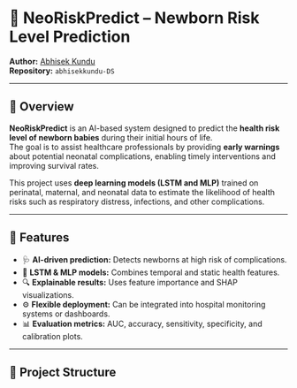 # 🧠 NeoRiskPredict – Newborn Risk Level Prediction

**Author:** [Abhisek Kundu](https://github.com/abhisekkundu-DS)  
**Repository:** `abhisekkundu-DS`

---

## 📘 Overview

**NeoRiskPredict** is an AI-based system designed to predict the **health risk level of newborn babies** during their initial hours of life.  
The goal is to assist healthcare professionals by providing **early warnings** about potential neonatal complications, enabling timely interventions and improving survival rates.

This project uses **deep learning models (LSTM and MLP)** trained on perinatal, maternal, and neonatal data to estimate the likelihood of health risks such as respiratory distress, infections, and other complications.

---

## 🚀 Features

- 🩺 **AI-driven prediction:** Detects newborns at high risk of complications.  
- 🧬 **LSTM & MLP models:** Combines temporal and static health features.  
- 🔍 **Explainable results:** Uses feature importance and SHAP visualizations.  
- ⚙️ **Flexible deployment:** Can be integrated into hospital monitoring systems or dashboards.  
- 📊 **Evaluation metrics:** AUC, accuracy, sensitivity, specificity, and calibration plots.

---

## 🧩 Project Structure


